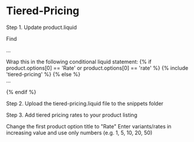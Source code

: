 Tiered-Pricing
==============

Step 1. Update product.liquid

Find <form action="/cart/add" method="post"> ... </form>
Wrap this in the following conditional liquid statement:
{% if product.options[0] == 'Rate' or product.options[0] == 'rate' %}
	{% include 'tiered-pricing' %}
{% else %}
	<form action="/cart/add" method="post"> ... </form>
{% endif %}


Step 2. Upload the tiered-pricing.liquid file to the snippets folder



Step 3. Add tiered pricing rates to your product listing

Change the first product option title to "Rate"
Enter variants/rates in increasing value and use only numbers (e.g. 1, 5, 10, 20, 50)